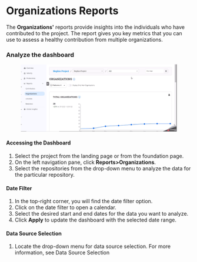 # Organizations Reports

The **Organizations'** reports provide insights into the individuals who have contributed to the project. The report gives you key metrics that you can use to assess a healthy contribution from multiple organizations.

### Analyze the dashboard

<figure><img src="../../../.gitbook/assets/2023-08-22_17h46_36.gif" alt=""><figcaption></figcaption></figure>

#### Accessing the Dashboard

1. Select the project from the landing page or from the foundation page.
2. On the left navigation pane, click **Reports>Organizations**.
3. Select the repositories from the drop-down menu to analyze the data for the particular repository.

#### Date Filter

1. In the top-right corner, you will find the date filter option.
2. Click on the date filter to open a calendar.
3. Select the desired start and end dates for the data you want to analyze.
4. Click **Apply** to update the dashboard with the selected date range.

#### &#x20;Data Source Selection

1. Locate the drop-down menu for data source selection. For more information, see Data Source Selection


